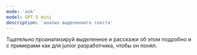 ```yaml
---
mode: 'ask'
model: GPT-5 mini
description: 'анализ выделенного текста'
---
```

Тщательно проанализируй выделенное и расскажи об этом подробно и с примерами как для junior разработчика, чтобы он понял.